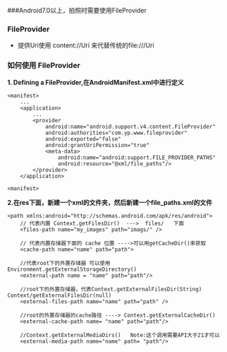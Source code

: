 ###Android7.0以上，拍照时需要使用FileProvider

### FileProvider
* 提供Uri使用 content://Uri 来代替传统的file:///Uri
### 如何使用 FileProvider 
**1. Defining a FileProvider,在AndroidManifest.xml中进行定义**

	<manifest>
		...
		<application>
			...
			<provider
				android:name="android.support.v4.content.FileProvider"
				android:authorities="com.yp.www.fileprovider"
				android:exported="false"
				android:grantUriPermission="true"
				<meta-data>
					android:name="android:support.FILE_PROVIDER_PATHS"
					android:resource="@xml/file_paths"/>
			</provider>
		</application>

	<manifest>

**2.在res下面，新建一个xml的文件夹，然后新建一个file_paths.xml的文件**

	<path xmlns:android="http://schemas.android.com/apk/res/android">
		// 代表内置 Context.getFilesDir()  --->  files/   下面
		<files-path name="my_images" path="imags/" />

		// 代表内置存储器下面的 cache 位置 ---->可以用getCacheDir()来获取
	 	<cache-path name="name" path="path">

		//代表root下的外置存储器 可以使用Environment.getExternalStorageDirectory()
		<external-path name = "name" path="path"/>

		//root下的外置存储器，代表Context.getExternalFilesDir(String) Context/getExternalFilesDir(null)
		<external-files-path name="name" path="path" />
	
		//root的外置存储器的cache路径 ----> Context.getExternalCacheDir()
		<external-cache-path name= "name" path="path"/>

		//Context.getExternalMediaDirs()   Note:这个调用需要API大于21才可以
		<external-media-path name="name" path= "path"/>